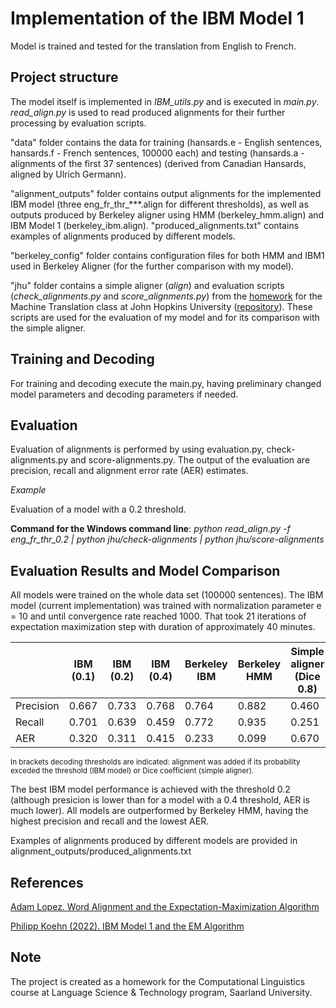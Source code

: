 # Implementation of the IBM Model 1
Model is trained and tested for the translation from English to French.

## Project structure

The model itself is implemented in *IBM_utils.py* and is executed in *main.py*. 
*read_align.py* is used to read produced alignments for their further processing by evaluation scripts.

"data" folder contains the data for training (hansards.e - English sentences, hansards.f - French sentences, 100000 each) and testing (hansards.a - alignments of the first 37 sentences) (derived from Canadian Hansards, aligned by Ulrich Germann).

"alignment_outputs" folder contains output alignments for the implemented IBM model (three eng_fr_thr_\*\*\*.align for different thresholds), as well as outputs produced by Berkeley aligner using HMM (berkeley_hmm.align) and IBM Model 1 (berkeley_ibm.align). "produced_alignments.txt" contains examples of alignments produced by different models.

"berkeley_config" folder contains configuration files for both HMM and IBM1 used in Berkeley Aligner (for the further comparison with my model).

"jhu" folder contains a simple aligner (*align*) and evaluation scripts (*check_alignments.py* and *score_alignments.py*) from the [homework](http://mt-class.org/jhu/hw1.html) for the Machine Translation class at John Hopkins University ([repository](https://github.com/xutaima/jhu-mt-hw/tree/master/hw2)). These scripts are used for the evaluation of my model and for its comparison with the simple aligner.

## Training and Decoding
For training and decoding execute the main.py, having preliminary changed model parameters and decoding parameters if needed.

## Evaluation
Evaluation of alignments is performed by using evaluation.py, check-alignments.py and score-alignments.py. The output of the evaluation are precision, recall and alignment error rate (AER) estimates.

*Example*

Evaluation of a model with a 0.2 threshold.

**Command for the Windows command line**: *python read_align.py -f eng_fr_thr_0.2 | python jhu/check-alignments | python jhu/score-alignments*

## Evaluation Results and Model Comparison

All models were trained on the whole data set (100000 sentences). The IBM model (current implementation) was trained with normalization parameter e = 10 and until convergence rate reached 1000. That took 21 iterations of expectation maximization step with duration of approximately 40 minutes. 


|                  |     IBM (0.1)    |     IBM (0.2)    |     IBM (0.4)    |     Berkeley IBM    |     Berkeley HMM    |     Simple aligner (Dice 0.8)    |
|------------------|------------------|------------------|------------------|---------------------|---------------------|----------------------------------|
|     Precision    |     0.667        |     0.733        |     0.768        |     0.764           |     0.882           |     0.460                        |
|     Recall       |     0.701        |     0.639        |     0.459        |     0.772           |     0.935           |     0.251                        |
|     AER          |     0.320        |     0.311        |     0.415        |     0.233           |     0.099           |     0.670                        |

<sub>In brackets decoding thresholds are indicated: alignment was added if its probability exceded the threshold (IBM model) or Dice coefficient (simple aligner).</sub>

The best IBM model performance is achieved with the threshold 0.2 (although presicion is lower than for a model with a 0.4 threshold, AER is much lower).
All models are outperformed by Berkeley HMM, having the highest precision and recall and the lowest AER.

Examples of alignments produced by different models are provided in alignment_outputs/produced_alignments.txt

## References

[Adam Lopez. Word Alignment and the Expectation-Maximization Algorithm](http://mt-class.org/jhu/assets/papers/alopez-model1-tutorial.pdf)

[Philipp Koehn (2022). IBM Model 1 and the EM Algorithm](http://mt-class.org/jhu/slides/lecture-ibm-model1.pdf)

## Note

The project is created as a homework for the Computational Linguistics course at Language Science & Technology program, Saarland University. 

